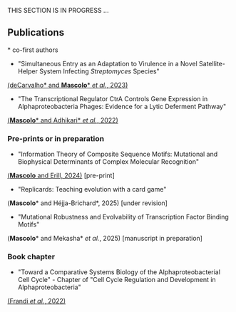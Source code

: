 
THIS SECTION IS IN PROGRESS ...

## Publications
\* co-first authors

* "Simultaneous Entry as an Adaptation to Virulence in a Novel Satellite-Helper System Infecting *Streptomyces* Species"

[(deCarvalho\* and **Mascolo**\* *et al.*, 2023)](https://doi.org/10.1038/s41396-023-01548-0)

* "The Transcriptional Regulator CtrA Controls Gene Expression in Alphaproteobacteria Phages: Evidence for a Lytic Deferment Pathway"

[(**Mascolo**\* and Adhikari\* *et al.*, 2022)](https://doi.org/10.3389/fmicb.2022.918015)

### Pre-prints or in preparation

* "Information Theory of Composite Sequence Motifs: Mutational and Biophysical Determinants of Complex Molecular Recognition"

[(**Mascolo** and Erill, 2024)](https://doi.org/10.1101/2024.11.11.623117) [pre-print]

* "Replicards: Teaching evolution with a card game"

(**Mascolo**\* and Héjja-Brichard\*, 2025) [under revision]

* "Mutational Robustness and Evolvability of Transcription Factor Binding Motifs"

(**Mascolo**\* and Mekasha\* *et al.*, 2025) [manuscript in preparation]

### Book chapter

* "Toward a Comparative Systems Biology of the Alphaproteobacterial Cell Cycle" - Chapter of "Cell Cycle Regulation and Development in Alphaproteobacteria"

[(Frandi *et al.*, 2022)](https://doi.org/10.1007/978-3-030-90621-4_1)


<!--


## Publications
\* co-first authors

### Pre-prints or in preparation

* XXX

### Peer-reviewed

* Tagide deCarvalho\*, **Elia Mascolo**\*, Steven M Caruso, Júlia López-Pérez, Kathleen Weston-Hafer, Christopher Shaffer, and Ivan Erill. “Simultaneous Entry as an Adaptation to Virulence in a Novel Satellite-Helper System Infecting *Streptomyces* Species.” *The ISME Journal* 17, no. 12 (December 1, 2023): 2381–88. <https://doi.org/10.1038/s41396-023-01548-0>

* **Elia Mascolo**\*, Satish Adhikari\*, Steven M. Caruso, Tagide deCarvalho, Anna Folch Salvador, Joan Serra-Sagristà, Ry Young, Ivan Erill, and Patrick D. Curtis. “The Transcriptional Regulator CtrA Controls Gene Expression in Alphaproteobacteria Phages: Evidence for a Lytic Deferment Pathway.” *Frontiers in Microbiology* 13 (August 19, 2022): 918015. <https://doi.org/10.3389/fmicb.2022.918015>

### Book chapter
* Antonio Frandi, Francesco Pini, Wanassa Beroual, Andrea Bianchetti, Alice Chiodi, **Elia Mascolo**, Lorenzo Miano, Greta Petazzoni, Emanuele G. Biondi, and Matteo Brilli. “Toward a Comparative Systems Biology of the Alphaproteobacterial Cell Cycle.” In *Cell Cycle Regulation and Development in Alphaproteobacteria*, edited by Emanuele Biondi, 1–27. Cham: Springer International Publishing, 2022. <https://doi.org/10.1007/978-3-030-90621-4_1>

-->


